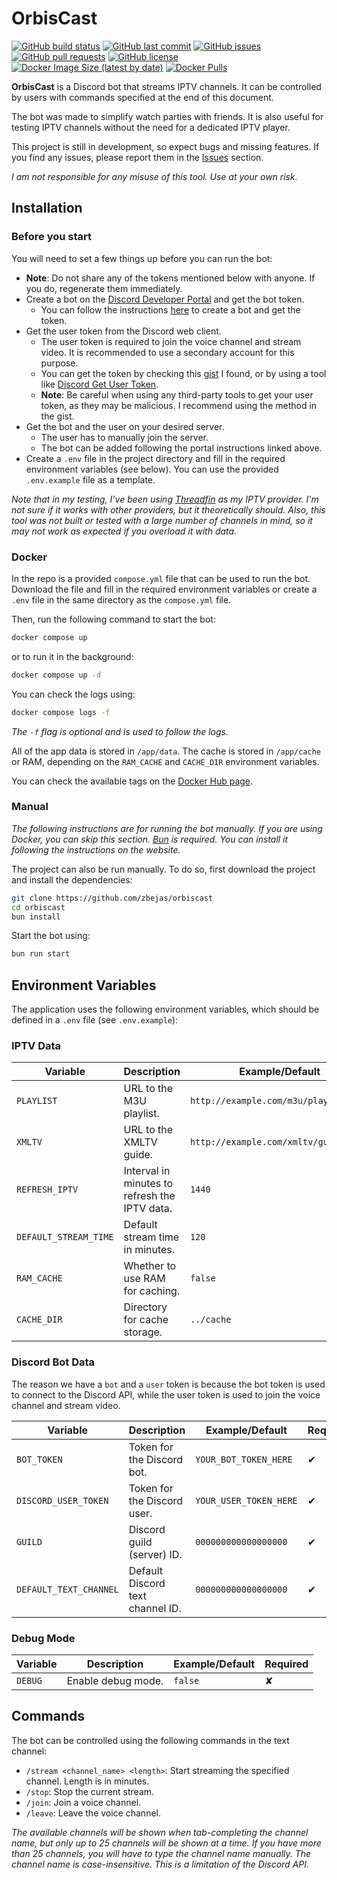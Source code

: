 # OrbisCast

[![GitHub build status](https://img.shields.io/github/actions/workflow/status/zbejas/orbiscast/docker-image.yml)](https://github.com/zbejas/orbiscast/actions/workflows/docker-image.yml)
[![GitHub last commit](https://img.shields.io/github/last-commit/zbejas/orbiscast)](https://github.com/zbejas/orbiscast/commits/main)
[![GitHub issues](https://img.shields.io/github/issues/zbejas/orbiscast)](https://github.com/zbejas/orbiscast/issues)
[![GitHub pull requests](https://img.shields.io/github/issues-pr/zbejas/orbiscast)](https://github.com/zbejas/orbiscast/pulls)
[![GitHub license](https://img.shields.io/github/license/zbejas/orbiscast)](https://github.com/zbejas/orbiscast/blob/main/LICENSE.md)
[![Docker Image Size (latest by date)](https://img.shields.io/docker/image-size/zbejas/orbiscast)](https://hub.docker.com/r/zbejas/orbiscast)
[![Docker Pulls](https://img.shields.io/docker/pulls/zbejas/orbiscast)](https://hub.docker.com/r/zbejas/orbiscast)

**OrbisCast** is a Discord bot that streams IPTV channels. It can be controlled by users with commands specified at the end of this document.

The bot was made to simplify watch parties with friends. It is also useful for testing IPTV channels without the need for a dedicated IPTV player.

This project is still in development, so expect bugs and missing features. If you find any issues, please report them in the [Issues](https://github.com/zbejas/orbiscast/issues) section.

_I am not responsible for any misuse of this tool. Use at your own risk._

## Installation

### Before you start

You will need to set a few things up before you can run the bot:

- **Note**: Do not share any of the tokens mentioned below with anyone. If you do, regenerate them immediately.
- Create a bot on the [Discord Developer Portal](https://discord.com/developers/applications) and get the bot token.
  - You can follow the instructions [here](https://discordpy.readthedocs.io/en/stable/discord.html) to create a bot and get the token.
- Get the user token from the Discord web client.
  - The user token is required to join the voice channel and stream video. It is recommended to use a secondary account for this purpose.
  - You can get the token by checking this [gist](https://gist.github.com/MarvNC/e601f3603df22f36ebd3102c501116c6#file-get-discord-token-from-browser-md) I found, or by using a tool like [Discord Get User Token](https://chromewebstore.google.com/detail/discord-get-user-token/accgjfooejbpdchkfpngkjjdekkcbnfd). 
  - **Note**: Be careful when using any third-party tools to get your user token, as they may be malicious. I recommend using the method in the gist.
- Get the bot and the user on your desired server.
  - The user has to manually join the server.
  - The bot can be added following the portal instructions linked above.
- Create a `.env` file in the project directory and fill in the required environment variables (see below). You can use the provided `.env.example` file as a template.

_Note that in my testing, I've been using [Threadfin](https://github.com/Threadfin/Threadfin) as my IPTV provider. I'm not sure if it works with other providers, but it theoretically should. Also, this tool was not built or tested with a large number of channels in mind, so it may not work as expected if you overload it with data._

### Docker

In the repo is a provided `compose.yml` file that can be used to run the bot.
Download the file and fill in the required environment variables or create a `.env` file in the same directory as the `compose.yml` file.

Then, run the following command to start the bot:

```bash
docker compose up
```

or to run it in the background:

```bash
docker compose up -d
```

You can check the logs using:

```bash
docker compose logs -f
``` 

_The `-f` flag is optional and is used to follow the logs._

All of the app data is stored in `/app/data`. The cache is stored in `/app/cache` or RAM, depending on the `RAM_CACHE` and `CACHE_DIR` environment variables.

You can check the available tags on the [Docker Hub page](https://hub.docker.com/r/zbejas/orbiscast/tags).

### Manual

_The following instructions are for running the bot manually. If you are using Docker, you can skip this section. [Bun](https://bun.sh/) is required. You can install it following the instructions on the website._

The project can also be run manually. To do so, first download the project and install the dependencies:

```bash
git clone https://github.com/zbejas/orbiscast
cd orbiscast
bun install
```

Start the bot using:

```bash
bun run start
```

## Environment Variables

The application uses the following environment variables, which should be defined in a `.env` file (see `.env.example`):

### IPTV Data

| Variable           | Description                                      | Example/Default                          | Required |
|--------------------|--------------------------------------------------|------------------------------------------|----------|
| `PLAYLIST`         | URL to the M3U playlist.                         | `http://example.com/m3u/playlist.m3u`    | ✔        |
| `XMLTV`            | URL to the XMLTV guide.                          | `http://example.com/xmltv/guide.xml`     | ✔        |
| `REFRESH_IPTV`     | Interval in minutes to refresh the IPTV data.    | `1440`                                   | ✘        |
| `DEFAULT_STREAM_TIME` | Default stream time in minutes.               | `120`                                    | ✘        |
| `RAM_CACHE`        | Whether to use RAM for caching.                  | `false`                                  | ✘        |
| `CACHE_DIR`        | Directory for cache storage.                     | `../cache`                                  | ✘        |

### Discord Bot Data

The reason we have a `bot` and a `user` token is because the bot token is used to connect to the Discord API, while the user token is used to join the voice channel and stream video.

| Variable           | Description                                      | Example/Default                          | Required |
|--------------------|--------------------------------------------------|------------------------------------------|----------|
| `BOT_TOKEN`        | Token for the Discord bot.                       | `YOUR_BOT_TOKEN_HERE`                    | ✔        |
| `DISCORD_USER_TOKEN` | Token for the Discord user.                    | `YOUR_USER_TOKEN_HERE`                   | ✔        |
| `GUILD`            | Discord guild (server) ID.                       | `000000000000000000`                     | ✔        |
| `DEFAULT_TEXT_CHANNEL` | Default Discord text channel ID.             | `000000000000000000`              | ✔        |

### Debug Mode

| Variable           | Description                                      | Example/Default                          | Required |
|--------------------|--------------------------------------------------|------------------------------------------|----------|
| `DEBUG`            | Enable debug mode.                               | `false`                                  | ✘        |

## Commands

The bot can be controlled using the following commands in the text channel:

- `/stream <channel_name> <length>`: Start streaming the specified channel. Length is in minutes.
- `/stop`: Stop the current stream.
- `/join`: Join a voice channel.
- `/leave`: Leave the voice channel.

_The available channels will be shown when tab-completing the channel name, but only up to 25 channels will be shown at a time. If you have more than 25 channels, you will have to type the channel name manually. The channel name is case-insensitive. This is a limitation of the Discord API._
